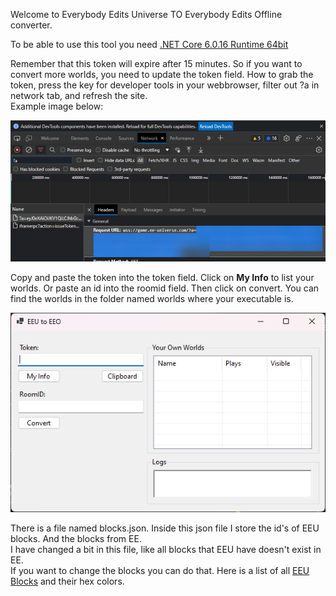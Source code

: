 Welcome to Everybody Edits Universe TO Everybody Edits Offline converter.

To be able to use this tool you need [.NET Core 6.0.16 Runtime 64bit](https://dotnet.microsoft.com/en-us/download/dotnet/thank-you/runtime-desktop-6.0.16-windows-x64-installer)

Remember that this token will expire after 15 minutes. So if you want to convert more worlds, you need to update the token field. How to grab the token, press the key for developer tools in your webbrowser, filter out ?a in network tab, and refresh the site.   
Example image below:  

![img](https://github.com/capashaa/EEUTOEE/blob/main/img/networkexample.png)

Copy and paste the token into the token field. Click on **My Info** to list your worlds. Or paste an id into the roomid field. Then click on convert. 
You can find the worlds in the folder named worlds where your executable is.  

![img](https://github.com/capashaa/EEUTOEE/blob/main/img/tool.png)

There is a file named blocks.json. Inside this json file I store the id's of EEU blocks. And the blocks from EE.  
I have changed a bit in this file, like all blocks that EEU have doesn't exist in EE.  
If you want to change the blocks you can do that. Here is a list of all [EEU Blocks](https://capashaa.github.io/blocks.html) and their hex colors.

